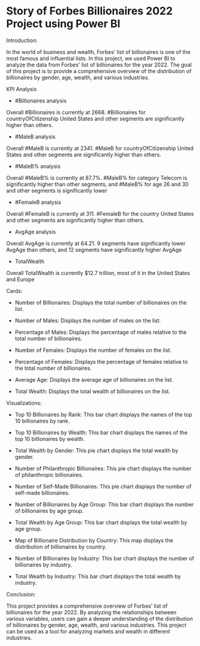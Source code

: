 # Story of Forbes Billionaires 2022 Project using Power BI

Introduction:

In the world of business and wealth, Forbes' list of billionaires is one of the most famous and influential lists. In this project, we used Power BI to analyze the data from Forbes' list of billionaires for the year 2022. The goal of this project is to provide a comprehensive overview of the distribution of billionaires by gender, age, wealth, and various industries.

KPI Analysis


- #Billionaires analysis

Overall #Billionaires is currently at 2668. #Billionaires for countryOfCitizenship United States and other segments are significantly higher than others.


- #MaleB analysis

Overall #MaleB is currently at 2341. #MaleB for countryOfCitizenship United States and other segments are significantly higher than others.


- #MaleB% analysis

Overall #MaleB% is currently at 87.7%. #MaleB% for category Telecom is significantly higher than other segments, and #MaleB% for age 26 and 30 and other segments is significantly lower


- #FemaleB analysis

Overall #FemaleB is currently at 311. #FemaleB for the country United States and other segments are significantly higher than others.


- AvgAge analysis

Overall AvgAge is currently at 64.21. 9 segments have significantly lower AvgAge than others, and 12 segments have significantly higher AvgAge


- TotalWealth

Overall TotalWealth is currently $12.7 trillion, most of it in the United States and Europe


Cards:

- Number of Billionaires: Displays the total number of billionaires on the list.

- Number of Males: Displays the number of males on the list.

- Percentage of Males: Displays the percentage of males relative to the total number of billionaires.

- Number of Females: Displays the number of females on the list.

- Percentage of Females: Displays the percentage of females relative to the total number of billionaires.

- Average Age: Displays the average age of billionaires on the list.

- Total Wealth: Displays the total wealth of billionaires on the list.



Visualizations:

- Top 10 Billionaires by Rank: This bar chart displays the names of the top 10 billionaires by rank.

- Top 10 Billionaires by Wealth: This bar chart displays the names of the top 10 billionaires by wealth.

- Total Wealth by Gender: This pie chart displays the total wealth by gender.

- Number of Philanthropic Billionaires: This pie chart displays the number of philanthropic billionaires.

- Number of Self-Made Billionaires: This pie chart displays the number of self-made billionaires.

- Number of Billionaires by Age Group: This bar chart displays the number of billionaires by age group.

- Total Wealth by Age Group: This bar chart displays the total wealth by age group.

- Map of Billionaire Distribution by Country: This map displays the distribution of billionaires by country.

- Number of Billionaires by Industry: This bar chart displays the number of billionaires by industry.

- Total Wealth by Industry: This bar chart displays the total wealth by industry.



Conclusion:

This project provides a comprehensive overview of Forbes' list of billionaires for the year 2022. By analyzing the relationships between various variables, users can gain a deeper understanding of the distribution of billionaires by gender, age, wealth, and various industries. This project can be used as a tool for analyzing markets and wealth in different industries.
